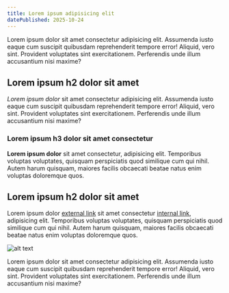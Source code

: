 ```yaml
---
title: Lorem ipsum adipisicing elit
datePublished: 2025-10-24
---
```


Lorem ipsum dolor sit amet consectetur adipisicing elit. Assumenda iusto eaque cum suscipit quibusdam reprehenderit tempore error! Aliquid, vero sint. Provident voluptates sint exercitationem. Perferendis unde illum accusantium nisi maxime?

## Lorem ipsum h2 dolor sit amet

_Lorem ipsum dolor_ sit amet consectetur adipisicing elit. Assumenda iusto eaque cum suscipit quibusdam reprehenderit tempore error! Aliquid, vero sint. Provident voluptates sint exercitationem. Perferendis unde illum accusantium nisi maxime?

### Lorem ipsum h3 dolor sit amet consectetur

**Lorem ipsum dolor** sit amet consectetur, adipisicing elit. Temporibus voluptas voluptates, quisquam perspiciatis quod similique cum qui nihil. Autem harum quisquam, maiores facilis obcaecati beatae natus enim voluptas doloremque quos.

## Lorem ipsum h2 dolor sit amet

Lorem ipsum dolor [external link](https://ethereum.org) sit amet consectetur [internal link](/), adipisicing elit. Temporibus voluptas voluptates, quisquam perspiciatis quod similique cum qui nihil. Autem harum quisquam, maiores facilis obcaecati beatae natus enim voluptas doloremque quos.

![alt text](/images/privacy.png)

Lorem ipsum dolor sit amet consectetur adipisicing elit. Assumenda iusto eaque cum suscipit quibusdam reprehenderit tempore error! Aliquid, vero sint. Provident voluptates sint exercitationem. Perferendis unde illum accusantium nisi maxime?
